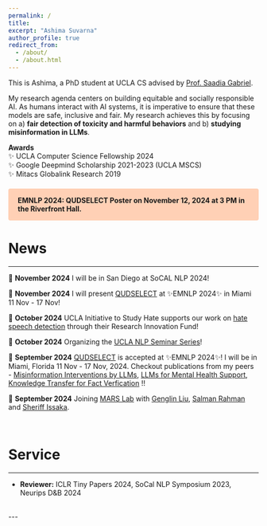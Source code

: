 ```yaml
---
permalink: /
title: 
excerpt: "Ashima Suvarna"
author_profile: true
redirect_from: 
  - /about/
  - /about.html
---
```


This is Ashima, a PhD student at UCLA CS advised by [Prof. Saadia Gabriel](https://saadia-gabriel.github.io/). 

My research agenda centers on building equitable and socially responsible AI. As humans interact with AI systems, it is imperative to ensure that these models are safe, inclusive and fair. My research achieves this by focusing on a) **fair detection of toxicity and harmful behaviors** and b) **studying misinformation in LLMs**. 

**Awards** <br/>
 ✨ UCLA Computer Science Fellowship 2024 <br/>
 ✨ Google Deepmind Scholarship 2021-2023 (UCLA MSCS) <br/>
 ✨ Mitacs Globalink Research 2019 <br/>

<div style="background-color: #ffd0b5; border-left: 4px solid #ffd0b5; padding: 15px; margin: 20px 0; border-radius: 4px; font-weight: bold;">
EMNLP 2024: QUDSELECT Poster on November 12, 2024 at 3 PM in the Riverfront Hall.  
</div>

News
======
---
🍄 **November 2024** I will be in San Diego at SoCAL NLP 2024!

🍄 **November 2024** I will present [QUDSELECT](https://arxiv.org/abs/2408.01046) at ✨EMNLP 2024✨ in Miami 11 Nov - 17 Nov!

🍄 **October 2024** UCLA Initiative to Study Hate supports our work on [hate speech detection](https://studyofhate.ucla.edu/2024/10/24/community-grounded-hate-speech-detection/) through their Research Innovation Fund!

🍄 **October 2024** Organizing the [UCLA NLP Seminar Series](https://uclanlp.github.io/nlp-seminar/)! 

🍄 **September 2024** [QUDSELECT](https://arxiv.org/abs/2408.01046) is accepted at ✨EMNLP 2024✨! I will be in Miami, Florida 11 Nov - 17 Nov, 2024. Checkout publications from my peers - [Misinformation Interventions by LLMs](https://mit-genai.pubpub.org/pub/cnks7gwl/release/1?readingCollection=bc5ea8fc), [LLMs for Mental Health Support](https://arxiv.org/abs/2405.12021), [Knowledge Transfer for Fact Verfication](https://arxiv.org/abs/2407.00369) !!

🍄 **September 2024** Joining [MARS Lab](https://saadiagabriel.com/mars_lab.html) with [Genglin Liu](https://genglinliu.github.io/cv/), [Salman Rahman](https://www.linkedin.com/in/salman-rahman-853436166/) and [Sheriff Issaka](https://sheriffissaka.com/). 

<br/>

Service
======
---

- **Reviewer:** ICLR Tiny Papers 2024, SoCal NLP Symposium 2023, Neurips D&B 2024 <br/>

<br/>
---


 
